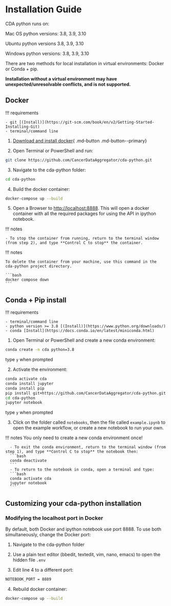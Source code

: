 # Installation Guide

CDA python runs on:

Mac OS python versions: 3.8, 3.9, 3.10

Ubuntu python versions 3.8, 3.9, 3.10

Windows python versions: 3.8, 3.9, 3.10

There are two methods for local installation in virtual environments: Docker or Conda + pip.

**Installation without a virtual environment may have unexpected/unresolvable conflicts, and is not supported.**

## Docker

!!! requirements

    - git [(Install)](https://git-scm.com/book/en/v2/Getting-Started-Installing-Git)
    - terminal/command line


1. [Download and install docker](https://www.docker.com/products/docker-desktop/){ .md-button .md-button--primary}

2. Open Terminal or PowerShell and run:
```bash
git clone https://github.com/CancerDataAggregator/cda-python.git
```

3.  Navigate to the cda-python folder:
```bash
cd cda-python
```

4. Build the docker container:
```bash
docker-compose up --build
```

5. Open a Browser to [http://localhost:8888](http://localhost:8888).
This will open a docker container with all the required packages for using the API in ipython notebook.

!!! notes

    - To stop the container from running, return to the terminal window (from step 2), and type **Control C to stop** the container.

!!! notes

    To delete the container from your machine, use this command in the cda-python project directory.

    ```bash
    docker compose down
    ```

## Conda + Pip install

!!! requirements

    - terminal/command line
    - python version >= 3.8 [(Install)](https://www.python.org/downloads/)
    - conda [Install](https://docs.conda.io/en/latest/miniconda.html)

1. Open Terminal or PowerShell and create a new conda environment:

  ```bash
  conda create -n cda python=3.8
  ```
  type `y` when prompted

2. Activate the environment:

  ```bash
  conda activate cda
  conda install jupyter
  conda install pip
  pip install git+https://github.com/CancerDataAggregator/cda-python.git
  cd cda-python
  jupyter notebook
  ```
  type `y` when prompted

3. Click on the folder called `notebooks`, then the file called `example.ipynb` to
  open the example workflow, or create a new notebook to run your own.


!!! notes
      You only need to create a new conda environment once!

      - To exit the conda environment, return to the terminal window (from step 1), and type **Control C to stop** the notebook then:
      ```bash
      conda deactivate
      ```
      - To return to the notebook in conda, open a terminal and type:
      ```bash
      conda activate cda
      jupyter notebook
      ```

## Customizing your cda-python installation


### Modifying the localhost port in Docker

By default, both Docker and ipython notebook use port 8888. To use both simultaneously, change the Docker port:

1. Navigate to the cda-python folder

2. Use a plain text editor (bbedit, textedit, vim, nano, emacs) to open the hidden file `.env`

3. Edit line 4 to a different port:
```bash
NOTEBOOK_PORT = 8889
```
4. Rebuild docker container:
```bash
docker-compose up --build
```
